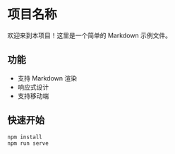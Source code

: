 # 项目名称

欢迎来到本项目！这里是一个简单的 Markdown 示例文件。

## 功能

- 支持 Markdown 渲染
- 响应式设计
- 支持移动端

## 快速开始

```bash
npm install
npm run serve
